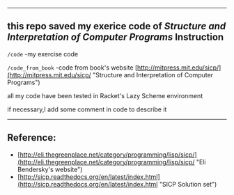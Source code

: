 -----
this repo saved my **exerice code** of ***Structure and Interpretation of Computer Programs***
Instruction
--
`/code`  -my exercise code

`/code_from_book` -code from book's website [http://mitpress.mit.edu/sicp/](http://mitpress.mit.edu/sicp/ "Structure and Interpretation of Computer Programs")

all my code have been  tested  in  Racket's Lazy Scheme environment

if necessary,I add some comment in  code to describe it

-----
Reference:
--

 * [http://eli.thegreenplace.net/category/programming/lisp/sicp/](http://eli.thegreenplace.net/category/programming/lisp/sicp/ "Eli Bendersky's website")
 * [http://sicp.readthedocs.org/en/latest/index.html](http://sicp.readthedocs.org/en/latest/index.html "SICP Solution set")
